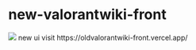 # new-valorantwiki-front

<img src="https://nilahgod.is-a-cool-femboy.xyz/5ID7a6DuW.png"/> 
  new ui visit  https://oldvalorantwiki-front.vercel.app/

